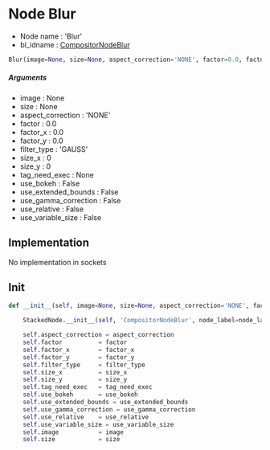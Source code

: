 # Node Blur

- Node name : 'Blur'
- bl_idname : [CompositorNodeBlur](https://docs.blender.org/api/current/bpy.types.CompositorNodeBlur.html)


``` python
Blur(image=None, size=None, aspect_correction='NONE', factor=0.0, factor_x=0.0, factor_y=0.0, filter_type='GAUSS', size_x=0, size_y=0, tag_need_exec=None, use_bokeh=False, use_extended_bounds=False, use_gamma_correction=False, use_relative=False, use_variable_size=False, node_label=None, node_color=None)
```
##### Arguments

- image : None
- size : None
- aspect_correction : 'NONE'
- factor : 0.0
- factor_x : 0.0
- factor_y : 0.0
- filter_type : 'GAUSS'
- size_x : 0
- size_y : 0
- tag_need_exec : None
- use_bokeh : False
- use_extended_bounds : False
- use_gamma_correction : False
- use_relative : False
- use_variable_size : False

## Implementation

No implementation in sockets

## Init

``` python
def __init__(self, image=None, size=None, aspect_correction='NONE', factor=0.0, factor_x=0.0, factor_y=0.0, filter_type='GAUSS', size_x=0, size_y=0, tag_need_exec=None, use_bokeh=False, use_extended_bounds=False, use_gamma_correction=False, use_relative=False, use_variable_size=False, node_label=None, node_color=None):

    StackedNode.__init__(self, 'CompositorNodeBlur', node_label=node_label, node_color=node_color)

    self.aspect_correction = aspect_correction
    self.factor          = factor
    self.factor_x        = factor_x
    self.factor_y        = factor_y
    self.filter_type     = filter_type
    self.size_x          = size_x
    self.size_y          = size_y
    self.tag_need_exec   = tag_need_exec
    self.use_bokeh       = use_bokeh
    self.use_extended_bounds = use_extended_bounds
    self.use_gamma_correction = use_gamma_correction
    self.use_relative    = use_relative
    self.use_variable_size = use_variable_size
    self.image           = image
    self.size            = size
```
